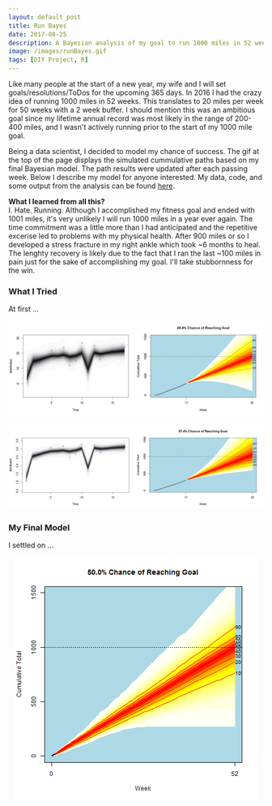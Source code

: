 ```yaml
---
layout: default_post
title: Run Bayes
date: 2017-08-25
description: A Bayesian analysis of my goal to run 1000 miles in 52 weeks.
image: /images/runBayes.gif
tags: [DIY Project, R]
---
```


Like many people at the start of a new year, my wife and I will set goals/resolutions/ToDos for the upcoming 365 days. In 2016 I had the crazy idea of running 1000 miles in 52 weeks. This translates to 20 miles per week for 50 weeks with a 2 week buffer. I should mention this was an ambitious goal since my lifetime annual record was most likely in the range of 200-400 miles, and I wasn't actively running prior to the start of my 1000 mile goal. 

Being a data scientist, I decided to model my chance of success. The gif at the top of the page displays the simulated cummulative paths based on my final Bayesian model. The path results were updated after each passing week. Below I describe my model for anyone interested. My data, code, and some output from the analysis can be found <a href="https://github.com/ChrisDienes/runBayes" target="_blank">here</a>. 

<p>
<strong>What I learned from all this?</strong>
<br>  
I. Hate. Running. Although I accomplished my fitness goal and ended with 1001 miles, it's very unlikely I will run 1000 miles in a year ever again. The time commitment was a little more than I had anticipated and the repetitive excerise led to problems with my physical health. After 900 miles or so I developed a stress fracture in my right ankle which took ~6 months to heal. The lenghty recovery is likely due to the fact that I ran the last ~100 miles in pain just for the sake of accomplishing my goal. I'll take stubbornness for the win.
</p>     

<h3>What I Tried</h3> 
At first ...
<p align="center">
  <img src="https://github.com/ChrisDienes/runBayes/blob/master/bsts_attempt_1.png?raw=true " alt="bsts_attempt_1.png"/>
</p>  
<p align="center">
  <img src="https://github.com/ChrisDienes/runBayes/blob/master/bsts_attempt_2.png?raw=true " alt="bsts_attempt_2.png"/>
</p> 

<h3>My Final Model</h3>
I settled on ...  
<p align="center">
  <img src="https://github.com/ChrisDienes/runBayes/blob/master/runBayes.gif?raw=true" alt="runBayes.gif" />
</p>
